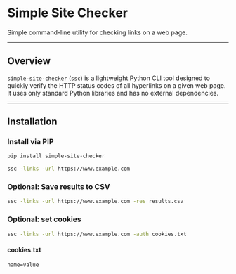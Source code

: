 # Simple Site Checker

Simple command-line utility for checking links on a web page.

---

## Overview

`simple-site-checker` (`ssc`) is a lightweight Python CLI tool designed to quickly verify the HTTP status codes of all hyperlinks on a given web page. It uses only standard Python libraries and has no external dependencies.

---

## Installation

### Install via PIP

```bash
pip install simple-site-checker
```

```bash
ssc -links -url https://www.example.com
```

### Optional: Save results to CSV

```bash
ssc -links -url https://www.example.com -res results.csv
```

### Optional: set cookies

```bash
ssc -links -url https://www.example.com -auth cookies.txt
```

#### cookies.txt

```txt
name=value
```

